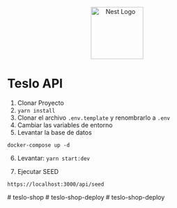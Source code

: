 <p align="center">
  <a href="http://nestjs.com/" target="blank"><img src="https://nestjs.com/img/logo-small.svg" width="120" alt="Nest Logo" /></a>
</p>


# Teslo API


1. Clonar Proyecto
2. ```yarn install```
3. Clonar el archivo ```.env.template``` y renombrarlo a ```.env```
4. Cambiar las variables de entorno
5. Levantar la base de datos
```
docker-compose up -d
```

6. Levantar: ```yarn start:dev```

7. Ejecutar SEED
```
https://localhost:3000/api/seed
```

#   t e s l o - s h o p  
 #   t e s l o - s h o p - d e p l o y  
 #   t e s l o - s h o p - d e p l o y  
 
